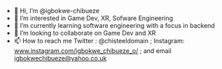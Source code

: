 - 👋 Hi, I’m @igbokwe-chibueze
- 👀 I’m interested in Game Dev, XR, Sofware Engineering
- 🌱 I’m currently learning software engineering with a focus in backend
- 💞️ I’m looking to collaborate on Game Dev and XR
- 📫 How to reach me Twitter : @chisteeldomain ; Instagram: www.instagram.com/igbokwe_chibueze_o/ ; and email igbokwechibueze@yahoo.co.uk

<!---
igbokwe-chibueze/igbokwe-chibueze is a ✨ special ✨ repository because its `README.md` (this file) appears on your GitHub profile.
You can click the Preview link to take a look at your changes.
--->
